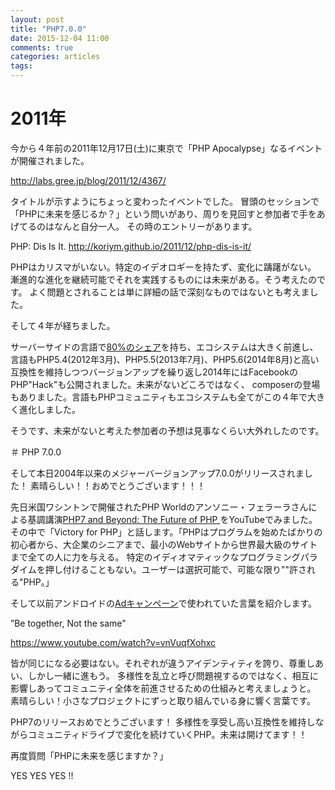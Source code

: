 ```yaml
---
layout: post
title: "PHP7.0.0"
date: 2015-12-04 11:00
comments: true
categories: articles
tags:
---
```


# 2011年

今から４年前の2011年12月17日(土)に東京で「PHP Apocalypse」なるイベントが開催されました。

<http://labs.gree.jp/blog/2011/12/4367/>

タイトルが示すようにちょっと変わったイベントでした。
冒頭のセッションで「PHPに未来を感じるか？」という問いがあり、周りを見回すと参加者で手をあげてるのはなんと自分一人。
その時のエントリーがあります。

PHP: Dis Is It.
<http://koriym.github.io/2011/12/php-dis-is-it/>

PHPはカリスマがいない。特定のイデオロギーを持たず、変化に躊躇がない。
漸進的な進化を継続可能でそれを実践するものには未来がある。そう考えたのです。
よく問題とされることは単に詳細の話で深刻なものではないとも考えました。

そして４年が経ちました。

サーバーサイドの言語で[80%のシェア](http://w3techs.com/technologies/overview/programming_language/all
)を持ち、エコシステムは大きく前進し、言語もPHP5.4(2012年3月)、PHP5.5(2013年7月)、PHP5.6(2014年8月)と高い互換性を維持しつつバージョンアップを繰り返し2014年にはFacebookのPHP"Hack"も公開されました。未来がないどころではなく、
composerの登場もありました。言語もPHPコミュニティもエコシステムも全てがこの４年で大きく進化しました。

そうです、未来がないと考えた参加者の予想は見事なくらい大外れしたのです。

＃ PHP 7.0.0

そして本日2004年以来のメジャーバージョンアップ7.0.0がリリースされました！
素晴らしい！！おめでとうございます！！！

先日米国ワシントンで開催されたPHP Worldのアンソニー・フェラーラさんによる基調講演[PHP7 and Beyond: The Future of PHP ](https://www.youtube.com/watch?v=MWTe-iswnqc)をYouTubeでみました。
その中で「Victory for PHP」と話します。「PHPはプログラムを始めたばかりの初心者から、大企業のシニアまで、最小のWebサイトから世界最大級のサイトまで全ての人に力を与える。
特定のイディオマティックなプログラミングパラダイムを押し付けることもない。ユーザーは選択可能で、可能な限り""許される"PHP。」

そして以前アンドロイドの[Adキャンペーン](https://www.android.com/intl/ja_jp/be-together-not-the-same/)で使われていた言葉を紹介します。

”Be together, Not the same"

<https://www.youtube.com/watch?v=vnVuqfXohxc>

皆が同じになる必要はない。それぞれが違うアイデンティティを誇り、尊重しあい、しかし一緒に進もう。
多様性を乱立と呼び問題視するのではなく、相互に影響しあってコミュニティ全体を前進させるための仕組みと考えましょうと。
素晴らしい！小さなプロジェクトにずっと取り組んでいる身に響く言葉です。

PHP7のリリースおめでとうございます！
多様性を享受し高い互換性を維持しながらコミュニティドライブで変化を続けていくPHP。未来は開けてます！！

再度質問「PHPに未来を感じますか？」

YES YES YES !!
